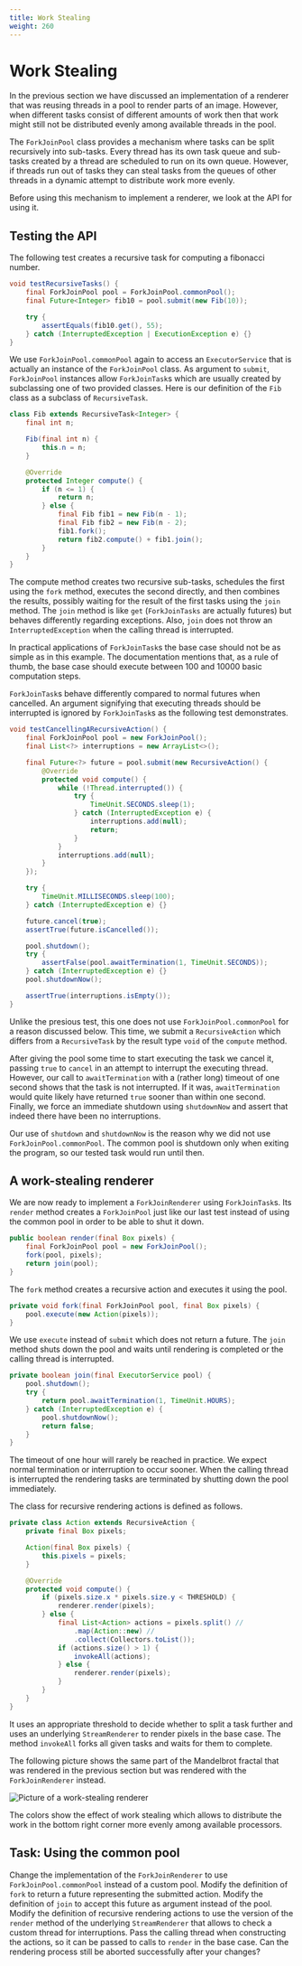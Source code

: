 ```yaml
---
title: Work Stealing
weight: 260
---
```


# Work Stealing

In the previous section we have discussed an implementation
of a renderer that was reusing threads in a pool to
render parts of an image.
However, when different tasks consist of different amounts of work
then that work might still not be distributed evenly
among available threads in the pool.

The `ForkJoinPool` class provides a mechanism
where tasks can be split recursively into sub-tasks.
Every thread has its own task queue
and sub-tasks created by a thread are scheduled to run
on its own queue.
However, if threads run out of tasks
they can steal tasks from the queues of other threads
in a dynamic attempt to distribute work more evenly.

Before using this mechanism to implement a renderer,
we look at the API for using it.

## Testing the API

The following test creates a recursive task for computing
a fibonacci number.

```java
void testRecursiveTasks() {
    final ForkJoinPool pool = ForkJoinPool.commonPool();
    final Future<Integer> fib10 = pool.submit(new Fib(10));

    try {
        assertEquals(fib10.get(), 55);
    } catch (InterruptedException | ExecutionException e) {}
}
```

We use `ForkJoinPool.commonPool` again to access
an `ExecutorService` that is actually an instance
of the `ForkJoinPool` class.
As argument to `submit`,
`ForkJoinPool` instances allow `ForkJoinTask`s
which are usually created by subclassing one of two
provided classes.
Here is our definition of the `Fib` class
as a subclass of `RecursiveTask`.

```java
class Fib extends RecursiveTask<Integer> {
    final int n;

    Fib(final int n) {
        this.n = n;
    }

    @Override
    protected Integer compute() {
        if (n <= 1) {
            return n;
        } else {
            final Fib fib1 = new Fib(n - 1);
            final Fib fib2 = new Fib(n - 2);
            fib1.fork();
            return fib2.compute() + fib1.join();
        }
    }
}
```

The compute method creates two recursive sub-tasks,
schedules the first using the `fork` method,
executes the second directly,
and then combines the results,
possibly waiting for the result of the first tasks
using the `join` method.
The `join` method is like `get`
(`ForkJoinTasks` are actually futures)
but behaves differently regarding exceptions.
Also, `join` does not throw an `InterruptedException`
when the calling thread is interrupted.

In practical applications of `ForkJoinTask`s
the base case should not be as simple as in this example.
The documentation mentions that, as a rule of thumb,
the base case should execute between 100 and 10000
basic computation steps.

`ForkJoinTask`s behave differently compared to normal futures
when cancelled.
An argument signifying that executing threads should be interrupted
is ignored by `ForkJoinTask`s as the following test demonstrates.

```java
void testCancellingARecursiveAction() {
    final ForkJoinPool pool = new ForkJoinPool();
    final List<?> interruptions = new ArrayList<>();

    final Future<?> future = pool.submit(new RecursiveAction() {
        @Override
        protected void compute() {
            while (!Thread.interrupted()) {
                try {
                    TimeUnit.SECONDS.sleep(1);
                } catch (InterruptedException e) {
                    interruptions.add(null);
                    return;
                }
            }
            interruptions.add(null);
        }
    });

    try {
        TimeUnit.MILLISECONDS.sleep(100);
    } catch (InterruptedException e) {}

    future.cancel(true);
    assertTrue(future.isCancelled());

    pool.shutdown();
    try {
        assertFalse(pool.awaitTermination(1, TimeUnit.SECONDS));
    } catch (InterruptedException e) {}
    pool.shutdownNow();

    assertTrue(interruptions.isEmpty());
}
```

Unlike the presious test,
this one does not use `ForkJoinPool.commonPool`
for a reason discussed below.
This time, we submit a `RecursiveAction`
which differs from a `RecursiveTask`
by the result type `void` of the `compute` method.

After giving the pool some time to start executing the task
we cancel it, passing `true` to `cancel` in an attempt
to interrupt the executing thread.
However, our call to `awaitTermination`
with a (rather long) timeout of one second
shows that the task is not interrupted.
If it was, `awaitTermination` would quite likely have returned `true`
sooner than within one second.
Finally, we force an immediate shutdown using `shutdownNow`
and assert that indeed there have been no interruptions.

Our use of `shutdown` and `shutdownNow` is the reason
why we did not use `ForkJoinPool.commonPool`.
The common pool is shutdown only when exiting the program,
so our tested task would run until then.

## A work-stealing renderer

We are now ready to implement a `ForkJoinRenderer` using `ForkJoinTask`s.
Its `render` method creates a `ForkJoinPool`
just like our last test instead of using the common pool
in order to be able to shut it down.

```java
public boolean render(final Box pixels) {
    final ForkJoinPool pool = new ForkJoinPool();
    fork(pool, pixels);
    return join(pool);
}
```

The `fork` method creates a recursive action
and executes it using the pool.

```java
private void fork(final ForkJoinPool pool, final Box pixels) {
    pool.execute(new Action(pixels));
}
```

We use `execute` instead of `submit`
which does not return a future.
The `join` method shuts down the pool
and waits until rendering is completed
or the calling thread is interrupted.

```java
private boolean join(final ExecutorService pool) {
    pool.shutdown();
    try {
        return pool.awaitTermination(1, TimeUnit.HOURS);
    } catch (InterruptedException e) {
        pool.shutdownNow();
        return false;
    }
}
```

The timeout of one hour will rarely be reached in practice.
We expect normal termination or interruption to occur sooner.
When the calling thread is interrupted
the rendering tasks are terminated by shutting down the pool immediately.

The class for recursive rendering actions is defined as follows.

```java
private class Action extends RecursiveAction {
    private final Box pixels;

    Action(final Box pixels) {
        this.pixels = pixels;
    }

    @Override
    protected void compute() {
        if (pixels.size.x * pixels.size.y < THRESHOLD) {
            renderer.render(pixels);
        } else {
            final List<Action> actions = pixels.split() //
                .map(Action::new) //
                .collect(Collectors.toList());
            if (actions.size() > 1) {
                invokeAll(actions);
            } else {
                renderer.render(pixels);
            }
        }
    }
}
```

It uses an appropriate threshold
to decide whether to split a task further
and uses an underlying `StreamRenderer`
to render pixels in the base case.
The method `invokeAll` forks all given tasks
and waits for them to complete.

The following picture shows the same part
of the Mandelbrot fractal that was rendered
in the previous section
but was rendered with the `ForkJoinRenderer` instead.

![Picture of a work-stealing renderer](../stealing.png)

The colors show the effect of work stealing
which allows to distribute the work in the
bottom right corner more evenly
among available processors.

## Task: Using the common pool

Change the implementation of the `ForkJoinRenderer`
to use `ForkJoinPool.commonPool` instead of a custom pool.
Modify the definition of `fork`
to return a future representing the submitted action.
Modify the definition of `join` to accept this future
as argument instead of the pool.
Modify the definition of recursive rendering actions
to use the version of the `render` method of the
underlying `StreamRenderer`
that allows to check a custom thread for interruptions.
Pass the calling thread when constructing the actions,
so it can be passed to calls to `render` in the base case.
Can the rendering process still be aborted successfully
after your changes?
